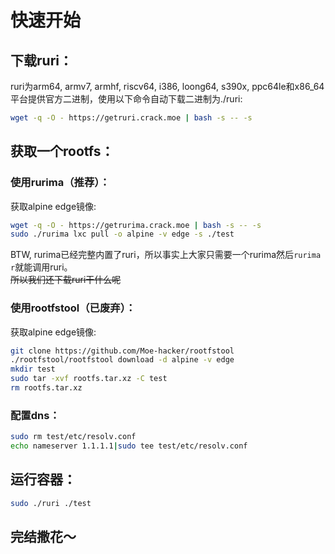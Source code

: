 # 快速开始
## 下载ruri：
ruri为arm64, armv7, armhf, riscv64, i386, loong64, s390x, ppc64le和x86_64平台提供官方二进制，使用以下命令自动下载二进制为./ruri:       
```sh
wget -q -O - https://getruri.crack.moe | bash -s -- -s
```
## 获取一个rootfs：
### 使用rurima（推荐）：
获取alpine edge镜像:     
```sh
wget -q -O - https://getrurima.crack.moe | bash -s -- -s
sudo ./rurima lxc pull -o alpine -v edge -s ./test 
```
BTW, rurima已经完整内置了ruri，所以事实上大家只需要一个rurima然后`rurima r`就能调用ruri。      
~~所以我们还下载ruri干什么呢~~      
### 使用rootfstool（已废弃）：
获取alpine edge镜像:      
```sh
git clone https://github.com/Moe-hacker/rootfstool
./rootfstool/rootfstool download -d alpine -v edge
mkdir test
sudo tar -xvf rootfs.tar.xz -C test
rm rootfs.tar.xz
```
### 配置dns：
```sh
sudo rm test/etc/resolv.conf
echo nameserver 1.1.1.1|sudo tee test/etc/resolv.conf
```
## 运行容器：
```sh
sudo ./ruri ./test
```
## 完结撒花～